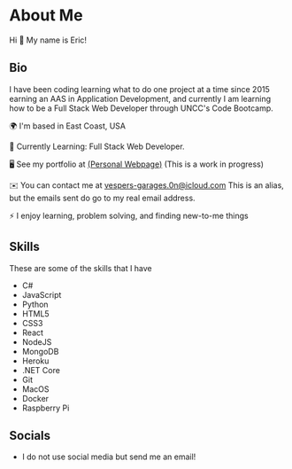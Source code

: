 # About Me
Hi 👋 My name is Eric!

## Bio

I have been coding learning what to do one project at a time since 2015 earning an AAS in Application Development, and currently I am learning how to be a Full Stack Web Developer through UNCC's Code Bootcamp.

🌍  I'm based in East Coast, USA

🌱 Currently Learning: Full Stack Web Developer.

🖥️  See my portfolio at [(Personal Webpage)](http://thirdcoast.dev ) (This is a work in progress)

✉️  You can contact me at [vespers-garages.0n@icloud.com](mailto:vespers-garages.0n@icloud.com) This is an alias, but the emails sent do go to my real email address.

⚡  I enjoy learning, problem solving, and finding new-to-me things

## Skills
These are some of the skills that I have

- C#
- JavaScript
- Python
- HTML5
- CSS3
- React
- NodeJS
- MongoDB
- Heroku
- .NET Core
- Git
- MacOS
- Docker
- Raspberry Pi

## Socials

- I do not use social media but send me an email!
